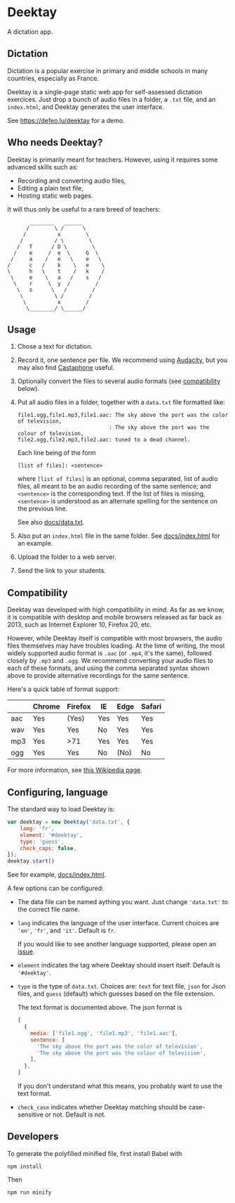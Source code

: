# Deektay

A dictation app.

## Dictation

Dictation is a popular exercise in primary and middle schools in many
countries, especially as France.

Deektay is a single-page static web app for self-assessed dictation
exercices.  Just drop a bunch of audio files in a folder, a `.txt`
file, and an `index.html`, and Deektay generates the user interface.

See <https://defeo.lu/deektay> for a demo.

## Who needs Deektay?

Deektay is primarily meant for teachers.  However, using it requires
some advanced skills such as:

- Recording and converting audio files,
- Editing a plain text file,
- Hosting static web pages.

It will thus only be useful to a rare breed of teachers:

```
       ________   ______
      /        \ /      \
     /          x        \
    /          / \        \
   /   T      / D \        \
  /    e     /  e  \     G  \
 /     a    /   e   \    e   \
/      c   /    k    \   e    \
\      h   \    t    /   k    /
 \     e    \   a   /    s   /
  \    r     \  y  /        /
   \   s      \   /        /
    \          \ /        /
     \          x        /
      \________/ \______/
```


## Usage

1. Chose a text for dictation.

2. Record it, one sentence per file. We recommend using
   [Audacity](https://www.audacityteam.org/), but you may also find
   [Castaphone](https://defeo.lu/castaphone) useful.
   
3. Optionally convert the files to several audio formats (see
   [compatibility](#Compatibility) below).
   
4. Put all audio files in a folder, together with a `data.txt` file 
   formatted like:
   
   ```
   file1.ogg,file1.mp3,file1.aac: The sky above the port was the color of television,
                                : The sky above the port was the colour of television,
   file2.ogg,file2.mp3,file2.aac: tuned to a dead channel.
   ```
   
   Each line being of the form
   
   ```
   [list of files]: <sentence>
   ```
   
   where `[list of files]` is an optional, comma separated, list of
   audio files, all meant to be an audio recording of the same
   sentence; and `<sentence>` is the corresponding text. If the list
   of files is missing, `<sentence>` is understood as an alternate
   spelling for the sentence on the previous line.
   
   See also [docs/data.txt](docs/data.txt).
   
5. Also put an `index.html` file in the same folder. See
   [docs/index.html](docs/index.html) for an example.
   
6. Upload the folder to a web server.

7. Send the link to your students.


## Compatibility
 
Deektay was developed with high compatibility in mind. As far as we
know, it is compatible with desktop and mobile browsers released as
far back as 2013, such as Internet Explorer 10, Firefox 20, etc.

However, while Deektay itself is compatible with most browsers, the
audio files themselves may have troubles loading. At the time of
writing, the most widely supported audio format is `.aac` (or `.mp4`,
it's the same), followed closely by `.mp3` and `.ogg`.  We recommend
converting your audio files to each of these formats, and using the
comma separated syntax shown above to provide alternative recordings
for the same sentence.

Here's a quick table of format support:

| | Chrome | Firefox | IE | Edge | Safari|
|-|--------|---------|----|------|-------|
| aac | Yes | (Yes) | Yes | Yes | Yes|
| wav | Yes | Yes | No  | Yes | Yes|
| mp3 | Yes | >71 | Yes | Yes | Yes|
| ogg | Yes | Yes | No  | (No)| No|

For more information, see [this Wikipedia
page](https://en.wikipedia.org/wiki/HTML5_audio#Supported_audio_coding_formats).


## Configuring, language

The standard way to load Deektay is:

```js
var deektay = new Deektay('data.txt', { 
    lang: 'fr',
    element: '#deektay',
    type: 'guess',
	check_caps: false,
});
deektay.start()
```

See for example, [docs/index.html](docs/index.html).

A few options can be configured:

- The data file can be named aything you want. Just change
  `'data.txt'` to the correct file name.

- `lang` indicates the language of the user interface. Current choices
  are `'en'`, `'fr'`, and `'it'`. Default is `fr`.
  
  If you would like to see another language supported, please open an
  [issue](issues).
  
- `element` indicates the tag where Deektay should insert
  itself. Default is `'#deektay'`.

- `type` is the type of `data.txt`. Choices are: `text` for text file,
  `json` for Json files, and `guess` (default) which guesses based on
  the file extension.
  
  The text format is documented above. The json format is
  
  ```js
  [
    {
      media: ['file1.ogg', 'file1.mp3', 'file1.aac'],
      sentence: [
        'The sky above the port was the color of television',
        'The sky above the port was the colour of television',
      ],
    },
  ]
  ```
  
  If you don't understand what this means, you probably want to use
  the text format.

- `check_case` indicates whether Deektay matching should be
  case-sensitive or not. Default is not.


## Developers

To generate the polyfilled minified file, first install Babel with

```
npm install
```

Then

```
npm run minify
```
